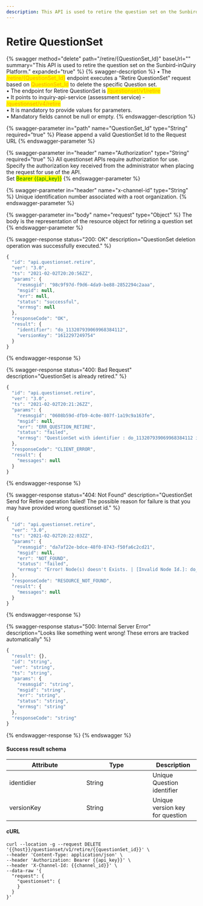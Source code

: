 ```yaml
---
description: This API is used to retire the question set on the Sunbird-inQuiry Platform.
---
```


# Retire QuestionSet

{% swagger method="delete" path="/retire/{QuestionSet_Id}" baseUrl="" summary="This API is used to retire the question set on the Sunbird-inQuiry Platform." expanded="true" %}
{% swagger-description %}
• The <mark style="color:orange;">/retire/{QuestionSet\_Id}</mark> endpoint executes a "Retire QuestionSet" request based on <mark style="color:orange;">QuestionSet\_Id</mark> to delete the specific Question set.\
• The endpoint for Retire QuestionSet is <mark style="color:orange;">/questionset/v1/retire</mark> \
•  It points to inquiry-api-service (assessment service) - <mark style="color:orange;">/questionset/v4/retire</mark> \
• It is mandatory to provide values for parameters. \
• Mandatory fields cannot be null or empty.
{% endswagger-description %}

{% swagger-parameter in="path" name="QuestionSet_Id" type="String" required="true" %}
Please append a valid QuestionSet Id to the Request URL
{% endswagger-parameter %}

{% swagger-parameter in="header" name="Authorization" type="String" required="true" %}
All questionset APIs require authorization for use. Specify the authorization key received from the administrator when placing the request for use of the API.\
Set <mark style="color:green;">Bearer \{{api\_key\}}</mark>
{% endswagger-parameter %}

{% swagger-parameter in="header" name="x-channel-id" type="String" %}
Unique identification number associated with a root organization.
{% endswagger-parameter %}

{% swagger-parameter in="body" name="request" type="Object" %}
The body is the representation of the resource object for retiring a question set
{% endswagger-parameter %}

{% swagger-response status="200: OK" description="QuestionSet deletion operation was successfully executed." %}
```javascript
{
  "id": "api.questionset.retire",
  "ver": "3.0",
  "ts": "2021-02-02T20:20:56ZZ",
  "params": {
    "resmsgid": "98c9f97d-f9d6-4da9-be88-2852294c2aaa",
    "msgid": null,
    "err": null,
    "status": "successful",
    "errmsg": null
  },
  "responseCode": "OK",
  "result": {
    "identifier": "do_113207939069968384112",
    "versionKey": "1612297249754"
  }
}
```
{% endswagger-response %}

{% swagger-response status="400: Bad Request" description="QuestionSet is already retired." %}
```javascript
{
  "id": "api.questionset.retire",
  "ver": "3.0",
  "ts": "2021-02-02T20:21:26ZZ",
  "params": {
    "resmsgid": "0608b59d-dfb9-4c0e-807f-1a19c9a163fe",
    "msgid": null,
    "err": "ERR_QUESTION_RETIRE",
    "status": "failed",
    "errmsg": "QuestionSet with identifier : do_113207939069968384112 is already Retired."
  },
  "responseCode": "CLIENT_ERROR",
  "result": {
    "messages": null
  }
}
```
{% endswagger-response %}

{% swagger-response status="404: Not Found" description="QuestionSet Send for Retire operation failed! The possible reason for failure is that you may have provided wrong questionset id." %}
```javascript
{
  "id": "api.questionset.retire",
  "ver": "3.0",
  "ts": "2021-02-02T20:22:03ZZ",
  "params": {
    "resmsgid": "da7af22e-bdce-48f0-8743-f50fa6c2cd21",
    "msgid": null,
    "err": "NOT_FOUND",
    "status": "failed",
    "errmsg": "Error! Node(s) doesn't Exists. | [Invalid Node Id.]: do_1132079390699683841121"
  },
  "responseCode": "RESOURCE_NOT_FOUND",
  "result": {
    "messages": null
  }
}
```
{% endswagger-response %}

{% swagger-response status="500: Internal Server Error" description="Looks like something went wrong! These errors are tracked automatically" %}
```javascript
{
  "result": {},
  "id": "string",
  "ver": "string",
  "ts": "string",
  "params": {
    "resmsgid": "string",
    "msgid": "string",
    "err": "string",
    "status": "string",
    "errmsg": "string"
  },
  "responseCode": "string"
}
```
{% endswagger-response %}
{% endswagger %}

#### Success result schema

<table><thead><tr><th width="188">Attribute</th><th width="159.33333333333331">Type</th><th>Description</th></tr></thead><tbody><tr><td>identidier</td><td>String</td><td>Unique Question identifier</td></tr><tr><td>versionKey</td><td>String</td><td>Unique version key for question</td></tr></tbody></table>

#### cURL

```shell
curl --location -g --request DELETE '{{host}}/questionset/v1/retire/{{questionSet_id}}' \
--header 'Content-Type: application/json' \
--header 'Authorization: Bearer {{api_key}}' \
--header 'X-Channel-Id: {{channel_id}}' \
--data-raw '{
  "request": {
    "questionset": {
    }
  }
}'
```
